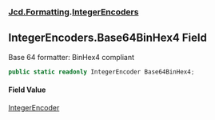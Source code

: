 ### [Jcd.Formatting](Jcd.Formatting.md 'Jcd.Formatting').[IntegerEncoders](Jcd.Formatting.IntegerEncoders.md 'Jcd.Formatting.IntegerEncoders')

## IntegerEncoders.Base64BinHex4 Field

Base 64 formatter: BinHex4 compliant

```csharp
public static readonly IntegerEncoder Base64BinHex4;
```

#### Field Value
[IntegerEncoder](Jcd.Formatting.IntegerEncoder.md 'Jcd.Formatting.IntegerEncoder')